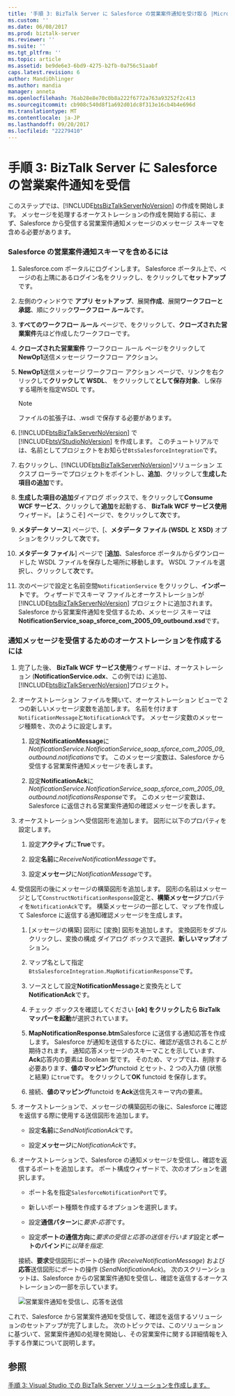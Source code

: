 ```yaml
---
title: '手順 3: BizTalk Server に Salesforce の営業案件通知を受け取る |Microsoft ドキュメント'
ms.custom: ''
ms.date: 06/08/2017
ms.prod: biztalk-server
ms.reviewer: ''
ms.suite: ''
ms.tgt_pltfrm: ''
ms.topic: article
ms.assetid: be9de6e3-6bd9-4275-b2fb-0a756c51aabf
caps.latest.revision: 6
author: MandiOhlinger
ms.author: mandia
manager: anneta
ms.openlocfilehash: 76ab28e8e70c0b8a222f6772a763a93252f2c413
ms.sourcegitcommit: cb908c540d8f1a692d01dc8f313e16cb4b4e696d
ms.translationtype: MT
ms.contentlocale: ja-JP
ms.lasthandoff: 09/20/2017
ms.locfileid: "22279410"
---
```

# <a name="step-3a-receive-salesforce-opportunity-notification-into-biztalk-server"></a>手順 3: BizTalk Server に Salesforce の営業案件通知を受信
このステップでは、[!INCLUDE[btsBizTalkServerNoVersion](../includes/btsbiztalkservernoversion-md.md)] の作成を開始します。 メッセージを処理するオーケストレーションの作成を開始する前に、まず、Salesforce から受信する営業案件通知メッセージのメッセージ スキーマを含める必要があります。  
  
### <a name="to-include-the-salesforce-opportunities-notification-schema"></a>Salesforce の営業案件通知スキーマを含めるには  
  
1.  Salesforce.com ポータルにログインします。 Salesforce ポータル上で、ページの右上隅にあるログイン名をクリックし、をクリックして**セットアップ**です。  
  
2.  左側のウィンドウで **アプリ セットアップ**、展開**作成**、展開**ワークフローと承認**、順にクリック**ワークフロー ルール**です。  
  
3.  **すべてのワークフロー ルール** ページで、をクリックして、**クローズされた営業案件**先ほど作成したワークフローです。  
  
4.  **クローズされた営業案件** ワーフクロー ルール ページをクリックして**NewOp1**送信メッセージ ワークフロー アクション。  
  
5.  **NewOp1**送信メッセージ ワークフロー アクション ページで、リンクを右クリックして**クリックして WSDL**、 をクリックして**として保存対象**、し保存する場所を指定WSDL です。  
  
    > [!NOTE]
    >  ファイルの拡張子は、.wsdl で保存する必要があります。  
  
6.  [!INCLUDE[btsBizTalkServerNoVersion](../includes/btsbiztalkservernoversion-md.md)] で [!INCLUDE[btsVStudioNoVersion](../includes/btsvstudionoversion-md.md)] を作成します。 このチュートリアルでは、名前としてプロジェクトをお知らせ`BtsSalesforceIntegration`です。  
  
7.  右クリックし、[!INCLUDE[btsBizTalkServerNoVersion](../includes/btsbiztalkservernoversion-md.md)]ソリューション エクスプ ローラーでプロジェクトをポイントし、**追加**、クリックして**生成した項目の追加**です。  
  
8.  **生成した項目の追加**ダイアログ ボックスで、をクリックして**Consume WCF サービス**、クリックして**追加**を起動する、 **BizTalk WCF サービス使用**ウィザード。 [ようこそ] ページで、をクリックして**次**です。  
  
9. **メタデータ ソース**] ページで、[、**メタデータ ファイル (WSDL と XSD)** オプションをクリックして**次**です。  
  
10. **メタデータ ファイル**] ページで [**追加**、Salesforce ポータルからダウンロードした WSDL ファイルを保存した場所に移動します。 WSDL ファイルを選択し、クリックして**次**です。  
  
11. 次のページで設定と名前空間`NotificationService` をクリックし、**インポート**です。 ウィザードでスキーマ ファイルとオーケストレーションが [!INCLUDE[btsBizTalkServerNoVersion](../includes/btsbiztalkservernoversion-md.md)] プロジェクトに追加されます。 Salesforce から営業案件通知を受信するため、メッセージ スキーマは**NotificationService_soap_sforce_com_2005_09_outbound.xsd**です。  
  
### <a name="to-create-an-orchestration-to-receive-the-notification-message"></a>通知メッセージを受信するためのオーケストレーションを作成するには  
  
1.  完了した後、 **BizTalk WCF サービス使用**ウィザードは、オーケストレーション (**NotificationService.odx**、この例では) に追加、[!INCLUDE[btsBizTalkServerNoVersion](../includes/btsbiztalkservernoversion-md.md)]プロジェクト。  
  
2.  オーケストレーション ファイルを開いて、オーケストレーション ビューで 2 つの新しいメッセージ変数を追加します。 名前を付けます`NotificationMessage`と`NotificationAck`です。 メッセージ変数のメッセージ種類を、次のように設定します。  
  
    1.  設定**NotificationMessage**に*NotificationService.NotificationService_soap_sforce_com_2005_09_outbound.notifications*です。 このメッセージ変数は、Salesforce から受信する営業案件通知メッセージを表します。  
  
    2.  設定**NotificationAck**に*NotificationService.NotificationService_soap_sforce_com_2005_09_outbound.notificationsResponse*です。 このメッセージ変数は、Salesforce に返信される営業案件通知の確認メッセージを表します。  
  
3.  オーケストレーションへ受信図形を追加します。 図形に以下のプロパティを設定します。  
  
    1.  設定**アクティブ**に**True**です。  
  
    2.  設定**名前**に*ReceiveNotificationMessage*です。  
  
    3.  設定**メッセージ**に*NotificationMessage*です。  
  
4.  受信図形の後にメッセージの構築図形を追加します。 図形の名前はメッセージとして`ConstructNotificationResponse`設定と、**構築メッセージ**プロパティを`NotificationAck`です。 構築メッセージの一部として、マップを作成して Salesforce に返信する通知確認メッセージを生成します。  
  
    1.  [メッセージの構築] 図形に [変換] 図形を追加します。 変換図形をダブルクリックし、変換の構成 ダイアログ ボックスで選択、**新しいマップ**オプション。  
  
    2.  マップ名として指定`BtsSalesforceIntegration.MapNotificationResponse`です。  
  
    3.  ソースとして設定**NotificationMessage**と変換先として**NotificationAck**です。  
  
    4.  チェック ボックスを確認してください **[ok] をクリックしたら BizTalk マッパーを起動**が選択されています。  
  
    5.  **MapNotificationResponse.btm**Salesforce に送信する通知応答を作成します。 Salesforce が通知を送信するたびに、確認が返信されることが期待されます。 通知応答メッセージのスキーマことを示しています、 **Ack**応答内の要素は Boolean 型です。 そのため、マップでは、削除する必要あります、**値のマッピング**functoid とセット、2 つの入力値 (状態と結果) に`true`です。 をクリックして**OK** functoid を保存します。  
  
    6.  接続、**値のマッピング**functoid を**Ack**送信先スキーマ内の要素。  
  
5.  オーケストレーションで、メッセージの構築図形の後に、Salesforce に確認を返信する際に使用する送信図形を追加します。  
  
    -   設定**名前**に*SendNotificationAck*です。  
  
    -   設定**メッセージ**に*NotificationAck*です。  
  
6.  オーケストレーションで、Salesforce の通知メッセージを受信し、確認を返信するポートを追加します。 ポート構成ウィザードで、次のオプションを選択します。  
  
    -   ポート名を指定`SalesforceNotificationPort`です。  
  
    -   新しいポート種類を作成するオプションを選択します。  
  
    -   設定**通信パターン**に*要求-応答*です。  
  
    -   設定**ポートの通信方向**に*要求の受信と応答の送信を行います*設定と**ポートのバインド**に*以降を指定*.  
  
     接続、**要求**受信図形にポートの操作 (*ReceiveNotificationMessage*) および**応答**送信図形にポートの操作 (*SendNotificationAck*)。 次のスクリーンショットは、Salesforce からの営業案件通知を受信し、確認を返信するオーケストレーションの一部を示しています。  
  
     ![営業案件通知を受信し、応答を送信](../core/media/bts-sf-recvnotificationorch.jpg "BTS_SF_RecvNotificationOrch")  
  
 これで、Salesforce から営業案件通知を受信して、確認を返信するソリューションのセットアップが完了しました。 次のトピックでは、このソリューションに基づいて、営業案件通知の処理を開始し、その営業案件に関する詳細情報を入手する作業について説明します。  
  
## <a name="see-also"></a>参照  
 [手順 3: Visual Studio での BizTalk Server ソリューションを作成します。](../core/step-3-create-the-biztalk-server-solution-in-visual-studio.md)